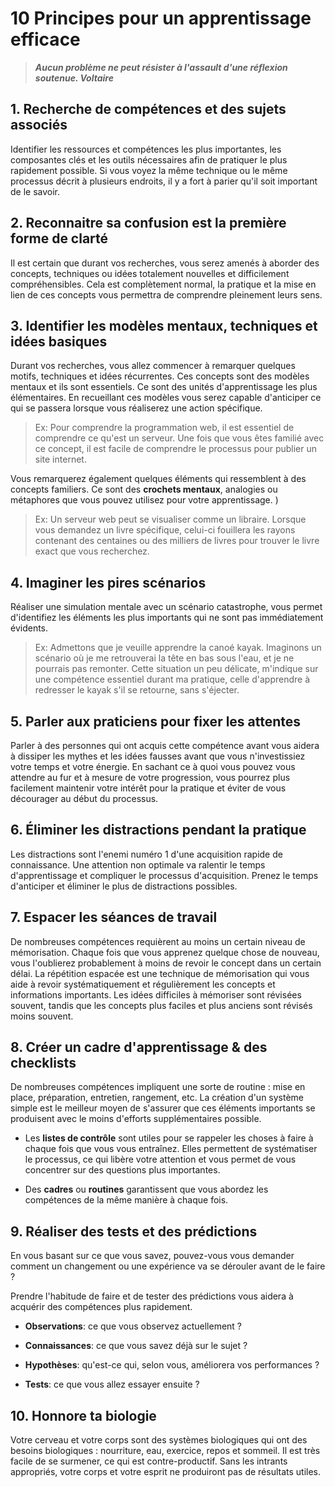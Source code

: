 # 10 Principes pour un apprentissage efficace
>***Aucun problème ne peut résister à l'assault d'une réflexion soutenue. Voltaire***

## 1. Recherche de compétences et des sujets associés
Identifier les ressources et compétences les plus importantes, les composantes clés et les outils nécessaires afin de pratiquer le plus rapidement possible.
Si vous voyez la même technique ou le même processus décrit à plusieurs endroits, il y a fort à parier qu'il soit important de le savoir.

## 2. Reconnaitre sa confusion est la première forme de clarté
Il est certain que durant vos recherches, vous serez amenés à aborder des concepts, techniques ou idées totalement nouvelles et difficilement compréhensibles. Cela est complètement normal, la pratique et la mise en lien de ces concepts vous permettra de comprendre pleinement leurs sens.

## 3. Identifier les **modèles mentaux**, techniques et idées basiques
Durant vos recherches, vous allez commencer à remarquer quelques motifs, techniques et idées récurrentes. Ces concepts sont des modèles mentaux et ils sont essentiels. Ce sont des unités d'apprentissage les plus élémentaires.
En recueillant ces modèles vous serez capable d'anticiper ce qui se passera lorsque vous réaliserez une action spécifique.

>Ex: Pour comprendre la programmation web, il est essentiel de comprendre ce qu'est un serveur. Une fois que vous êtes familié avec ce concept, il est facile de comprendre le processus pour publier un site internet.

Vous remarquerez également quelques éléments qui ressemblent à des concepts familiers. Ce sont des **crochets mentaux**, analogies ou métaphores que vous pouvez utilisez pour votre apprentissage.
)
>Ex: Un serveur web peut se visualiser comme un libraire. Lorsque vous demandez un livre spécifique, celui-ci fouillera les rayons contenant des centaines ou des milliers de livres pour trouver le livre exact que vous recherchez.

## 4. Imaginer les pires scénarios
Réaliser une simulation mentale avec un scénario catastrophe, vous permet d'identifiez les éléments les plus importants qui ne sont pas immédiatement évidents.
>Ex: Admettons que je veuille apprendre la canoé kayak. Imaginons un scénario où je me retrouverai la tête en bas sous l'eau, et je ne pourrais pas remonter.
Cette situation un peu délicate, m'indique sur une compétence essentiel durant ma pratique, celle d'apprendre à redresser le kayak s'il se retourne, sans s'éjecter.

## 5. Parler aux praticiens pour fixer les attentes
Parler à des personnes qui ont acquis cette compétence avant vous aidera à dissiper les mythes et les idées fausses avant que vous n'investissiez votre temps et votre énergie. En sachant ce à quoi vous pouvez vous attendre au fur et à mesure de votre progression, vous pourrez plus facilement maintenir votre intérêt pour la pratique et éviter de vous décourager au début du processus.


## 6. Éliminer les distractions pendant la pratique
Les distractions sont l'enemi numéro 1 d'une acquisition rapide de connaissance. Une attention non optimale va ralentir le temps d'apprentissage et compliquer le processus d'acquisition.
Prenez le temps d'anticiper et éliminer le plus de distractions possibles.

## 7. Espacer les séances de travail
De nombreuses compétences requièrent au moins un certain niveau de mémorisation.
Chaque fois que vous apprenez quelque chose de nouveau, vous l'oublierez probablement à moins de revoir le concept dans un certain délai.
La répétition espacée est une technique de mémorisation qui vous aide à revoir systématiquement et régulièrement les concepts et informations importants.
Les idées difficiles à mémoriser sont révisées souvent, tandis que les concepts plus faciles et plus anciens sont révisés moins souvent.


## 8. Créer un cadre d'apprentissage & des checklists
De nombreuses compétences impliquent une sorte de routine : mise en place, préparation, entretien, rangement, etc. La création d'un système simple est le meilleur moyen de s'assurer que ces éléments importants se produisent avec le moins d'efforts supplémentaires possible.

- Les **listes de contrôle** sont utiles pour se rappeler les choses à faire à chaque fois que vous vous entraînez. Elles permettent de systématiser le processus, ce qui libère votre attention et vous permet de vous concentrer sur des questions plus importantes.

- Des **cadres** ou **routines** garantissent que vous abordez les compétences de la même manière à chaque fois.


## 9. Réaliser des tests et des prédictions
En vous basant sur ce que vous savez, pouvez-vous vous demander comment un changement ou une expérience va se dérouler avant de le faire ?

Prendre l'habitude de faire et de tester des prédictions vous aidera à acquérir des compétences plus rapidement.

- **Observations**: ce que vous observez actuellement ?

- **Connaissances**: ce que vous savez déjà sur le sujet ?

- **Hypothèses**: qu'est-ce qui, selon vous, améliorera vos performances ?

- **Tests**: ce que vous allez essayer ensuite ?


## 10. Honnore ta biologie

Votre cerveau et votre corps sont des systèmes biologiques qui ont des besoins biologiques : nourriture, eau, exercice, repos et sommeil. Il est très facile de se surmener, ce qui est contre-productif. Sans les intrants appropriés, votre corps et votre esprit ne produiront pas de résultats utiles.
